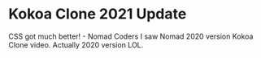 # Kokoa Clone 2021 Update

CSS got much better! - Nomad Coders
I saw Nomad 2020 version Kokoa Clone video.
Actually 2020 version LOL.